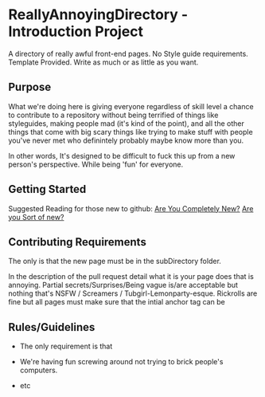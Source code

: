 # ReallyAnnoyingDirectory - Introduction Project

A directory of really awful front-end pages. No Style guide requirements. Template Provided. Write as much or as little as you want. 

## Purpose 

What we're doing here is giving everyone regardless of skill level a chance to contribute to a repository without being terrified of things like styleguides, making people mad (it's kind of the point), and all the other things that come with big scary things like trying to make stuff with people you've never met who definintely probably maybe know more than you. 

In other words, It's designed to be difficult to fuck this up from a new person's perspective. While being 'fun' for everyone.

## Getting Started

Suggested Reading for those new to github: 
[Are You Completely New?](https://guides.github.com/activities/hello-world/)
[Are you Sort of new?](https://guides.github.com/activities/forking/)


## Contributing Requirements

The only is that the new page must be in the subDirectory folder. 

In the description of the pull request detail what it is your page does that is annoying. Partial secrets/Surprises/Being vague is/are acceptable but nothing that's NSFW / Screamers / Tubgirl-Lemonparty-esque. Rickrolls are fine but all pages must make sure that the intial anchor tag can be 

## Rules/Guidelines

* The only requirement is that 
* We're having fun screwing around not trying to brick people's computers.

* etc

